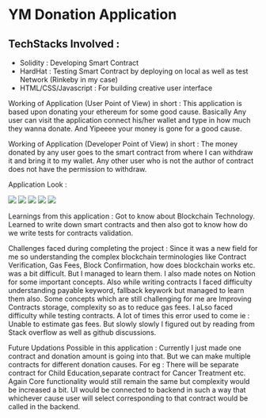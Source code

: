 <h1> YM Donation Application </h1>
<h2> TechStacks Involved :  </h2>
<ul>
  <li> Solidity : Developing Smart Contract
   <li> HardHat : Testing Smart Contract by deploying on local as well as test Network (Rinkeby in my case)
     <li> HTML/CSS/Javascript : For building creative user interface
  </ul>

<p> Working of Application (User Point of View) in short : This application is based upon donating your ethereum for some good cause. Basically Any user can visit the application connect his/her wallet and type in how much they wanna donate. And Yipeeee your money is gone for a good cause. </p>

<p> Working of Application (Developer Point of View) in short : The money donated by any user goes to the smart contract from where I can withdraw it and bring it to my wallet. Any other user who is not the author of contract does not have the permission to withdraw. </p>

<p> Application Look :  </p>
<img src = "https://user-images.githubusercontent.com/67051799/173234214-e7f8e808-8edb-4f27-ae6c-dc39972f9e51.png" />
<img src="https://user-images.githubusercontent.com/67051799/173234220-5898423f-f2ee-4a29-bfc4-0dfebd6c5d52.png" />
<img src="https://user-images.githubusercontent.com/67051799/173234222-c5dd9d5d-0e29-4c47-bd19-fe1cf7d078b3.png" />
<img src="https://user-images.githubusercontent.com/67051799/173234225-d3a441af-2d1c-4cb5-b8bd-633afe03146c.png)" />
<img src="https://user-images.githubusercontent.com/67051799/173234226-d9c809cf-3885-42b4-9840-96a1d3cbb0f3.png" />

<p> Learnings from this application : Got to know about Blockchain Technology. Learned to write down smart contracts and then also got to know how do we write tests for contracts validation. 

  <p> Challenges faced during completing the project : Since it was a new field for me so understanding the complex blockchain terminologies like Contract Verification, Gas Fees, Block Confirmation, how does blockchain works etc. was a bit difficult. But I managed to learn them. I also made notes on Notion for some important concepts. Also while writing contracts I faced difficulty understanding payable keyword, fallback keywork but managed to learn them also. Some concepts which are still challenging for me are Improving Contracts storage, complexity so as to reduce gas fees. I aLso faced difficulty while testing contracts. A lot of times this error used to come ie : Unable to estimate gas fees. But slowly slowly I figured out by reading from Stack overflow as well as github discussions.
 
<p> Future Updations Possible in this application : Currently I just made one contract and donation amount is going into that. But we can make multiple contracts for different donation causes. For eg : There will be separate contract for Child Education,separate contract for Cancer Treatment etc. Again Core functionality would still remain the same but complexity would be increased a bit. UI would be connected to backend in such a way that whichever cause user will select corresponding to that contract would be called in the backend. </p>
